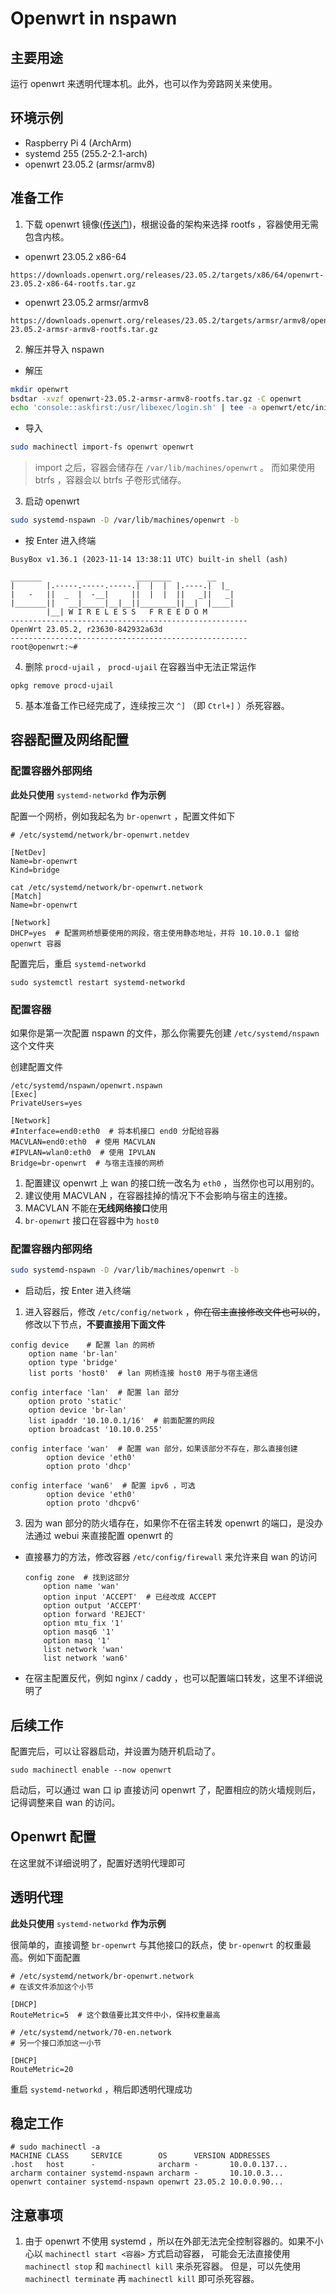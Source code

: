 # Openwrt in nspawn

## 主要用途

运行 openwrt 来透明代理本机。此外，也可以作为旁路网关来使用。

## 环境示例

- Raspberry Pi 4 (ArchArm)
- systemd 255 (255.2-2.1-arch)
- openwrt 23.05.2 (armsr/armv8)

## 准备工作

1. 下载 openwrt 镜像([传送门](https://downloads.openwrt.org/))，根据设备的架构来选择 rootfs ，容器使用无需包含内核。
  - openwrt 23.05.2 x86-64
  ```
  https://downloads.openwrt.org/releases/23.05.2/targets/x86/64/openwrt-23.05.2-x86-64-rootfs.tar.gz
  ```
  - openwrt 23.05.2 armsr/armv8
  ```
  https://downloads.openwrt.org/releases/23.05.2/targets/armsr/armv8/openwrt-23.05.2-armsr-armv8-rootfs.tar.gz
  ```
2. 解压并导入 nspawn
  - 解压 
  ```bash
  mkdir openwrt
  bsdtar -xvzf openwrt-23.05.2-armsr-armv8-rootfs.tar.gz -C openwrt
  echo 'console::askfirst:/usr/libexec/login.sh' | tee -a openwrt/etc/inittab
  ```
  - 导入
  ```bash
  sudo machinectl import-fs openwrt openwrt
  ```
  > import 之后，容器会储存在 `/var/lib/machines/openwrt` 。
  > 而如果使用 btrfs ，容器会以 btrfs 子卷形式储存。
3. 启动 openwrt
  ```bash
  sudo systemd-nspawn -D /var/lib/machines/openwrt -b
  ```
  - 按 Enter 进入终端
  ```
BusyBox v1.36.1 (2023-11-14 13:38:11 UTC) built-in shell (ash)

  _______                     ________        __
 |       |.-----.-----.-----.|  |  |  |.----.|  |_
 |   -   ||  _  |  -__|     ||  |  |  ||   _||   _|
 |_______||   __|_____|__|__||________||__|  |____|
          |__| W I R E L E S S   F R E E D O M
 -----------------------------------------------------
 OpenWrt 23.05.2, r23630-842932a63d
 -----------------------------------------------------
root@openwrt:~# 
  ```
4. 删除 `procd-ujail` ， `procd-ujail` 在容器当中无法正常运作

  ```
  opkg remove procd-ujail
  ```
5. 基本准备工作已经完成了，连续按三次 `^]` （即 `Ctrl+]` ）杀死容器。

## 容器配置及网络配置

### 配置容器外部网络

**此处只使用** `systemd-networkd` **作为示例**

配置一个网桥，例如我起名为 `br-openwrt` ，配置文件如下
```
# /etc/systemd/network/br-openwrt.netdev

[NetDev]
Name=br-openwrt
Kind=bridge
```
```
cat /etc/systemd/network/br-openwrt.network
[Match]
Name=br-openwrt

[Network]
DHCP=yes  # 配置网桥想要使用的网段，宿主使用静态地址，并将 10.10.0.1 留给 openwrt 容器
```
配置完后，重启 `systemd-networkd`
```
sudo systemctl restart systemd-networkd
```

### 配置容器

如果你是第一次配置 nspawn 的文件，那么你需要先创建 `/etc/systemd/nspawn` 这个文件夹

创建配置文件

```nspawn
/etc/systemd/nspawn/openwrt.nspawn     
[Exec]
PrivateUsers=yes

[Network]
#Interface=end0:eth0  # 将本机接口 end0 分配给容器
MACVLAN=end0:eth0  # 使用 MACVLAN 
#IPVLAN=wlan0:eth0  # 使用 IPVLAN
Bridge=br-openwrt  # 与宿主连接的网桥
```
1. 配置建议 openwrt 上 wan 的接口统一改名为 `eth0` ，当然你也可以用别的。
2. 建议使用 MACVLAN ，在容器挂掉的情况下不会影响与宿主的连接。
3. MACVLAN 不能在**无线网络接口**使用
4. `br-openwrt` 接口在容器中为 `host0`

### 配置容器内部网络

  ```bash
  sudo systemd-nspawn -D /var/lib/machines/openwrt -b
  ```
  - 启动后，按 Enter 进入终端

1. 进入容器后，修改 `/etc/config/network` ，~~你在宿主直接修改文件也可以的~~，修改以下节点，**不要直接用下面文件**
  ```
  config device    # 配置 lan 的网桥
	  option name 'br-lan'
	  option type 'bridge'
	  list ports 'host0'  # lan 网桥连接 host0 用于与宿主通信

  config interface 'lan'  # 配置 lan 部分
	  option proto 'static'
	  option device 'br-lan'
	  list ipaddr '10.10.0.1/16'  # 前面配置的网段
	  option broadcast '10.10.0.255'

  config interface 'wan'  # 配置 wan 部分，如果该部分不存在，那么直接创建
          option device 'eth0'
          option proto 'dhcp'

  config interface 'wan6'  # 配置 ipv6 ，可选
          option device 'eth0'
          option proto 'dhcpv6'
  ```
3. 因为 wan 部分的防火墙存在，如果你不在宿主转发 openwrt 的端口，是没办法通过 webui 来直接配置 openwrt 的
  - 直接暴力的方法，修改容器 `/etc/config/firewall` 来允许来自 wan 的访问
    ```
    config zone  # 找到这部分
        option name 'wan'
        option input 'ACCEPT'  # 已经改成 ACCEPT
        option output 'ACCEPT'
        option forward 'REJECT'
        option mtu_fix '1'
        option masq6 '1'
        option masq '1'
        list network 'wan'
        list network 'wan6'
    ```
  - 在宿主配置反代，例如 nginx / caddy ，也可以配置端口转发，这里不详细说明了

## 后续工作

配置完后，可以让容器启动，并设置为随开机启动了。

```
sudo machinectl enable --now openwrt
```

启动后，可以通过 wan 口 ip 直接访问 openwrt 了，配置相应的防火墙规则后，记得调整来自 wan 的访问。

## Openwrt 配置

在这里就不详细说明了，配置好透明代理即可

## 透明代理

**此处只使用** `systemd-networkd` **作为示例**

很简单的，直接调整 `br-openwrt` 与其他接口的跃点，使 `br-openwrt` 的权重最高。例如下面配置

```
# /etc/systemd/network/br-openwrt.network
# 在该文件添加这个小节

[DHCP]  
RouteMetric=5  # 这个数值要比其文件中小，保持权重最高
```

```
# /etc/systemd/network/70-en.network
# 另一个接口添加这一小节

[DHCP]
RouteMetric=20
```
重启 `systemd-networkd` ，稍后即透明代理成功

## 稳定工作

```
# sudo machinectl -a              
MACHINE CLASS     SERVICE        OS      VERSION ADDRESSES    
.host   host      -              archarm -       10.0.0.137...
archarm container systemd-nspawn archarm -       10.10.0.3...
openwrt container systemd-nspawn openwrt 23.05.2 10.0.0.90...
```

## 注意事项

1. 由于 openwrt 不使用 systemd ，所以在外部无法完全控制容器的。如果不小心以 `machinectl start <容器>` 方式启动容器，
   可能会无法直接使用 `machinectl stop` 和 `machinectl kill` 来杀死容器。
   但是，可以先使用 `machinectl terminate` 再 `machinectl kill` 即可杀死容器。
